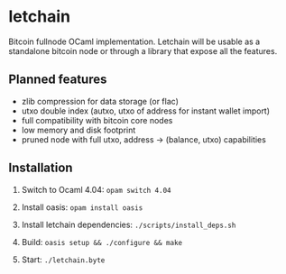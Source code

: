 # letchain

Bitcoin fullnode OCaml implementation. 
Letchain will be usable as a standalone bitcoin node or through a library that expose all the features.


## Planned features

- zlib compression for data storage (or flac) 
- utxo double index (autxo, utxo of address for instant wallet import)
- full compatibility with bitcoin core nodes
- low memory and disk footprint
- pruned node with full utxo, address -> (balance, utxo) capabilities

## Installation

1. Switch to Ocaml 4.04:
``` opam switch 4.04 ```

2. Install oasis:
``` opam install oasis ```

3. Install letchain dependencies:
``` ./scripts/install_deps.sh ```

4. Build:
``` oasis setup && ./configure && make ```

5. Start:
``` ./letchain.byte ```